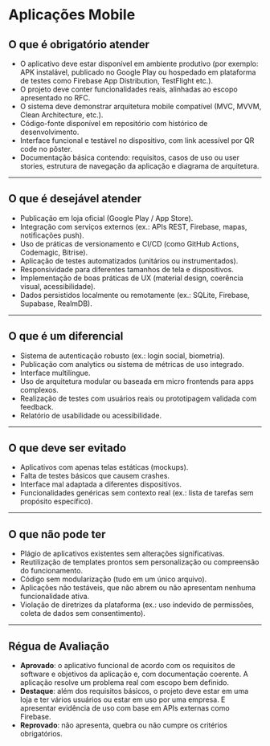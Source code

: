 # Aplicações Mobile

## O que é obrigatório atender
- O aplicativo deve estar disponível em ambiente produtivo (por exemplo: APK instalável, publicado no Google Play ou hospedado em plataforma de testes como Firebase App Distribution, TestFlight etc.).
- O projeto deve conter funcionalidades reais, alinhadas ao escopo apresentado no RFC.
- O sistema deve demonstrar arquitetura mobile compatível (MVC, MVVM, Clean Architecture, etc.).
- Código-fonte disponível em repositório com histórico de desenvolvimento.
- Interface funcional e testável no dispositivo, com link acessível por QR code no pôster.
- Documentação básica contendo: requisitos, casos de uso ou user stories, estrutura de navegação da aplicação e diagrama de arquitetura.

---

## O que é desejável atender
- Publicação em loja oficial (Google Play / App Store).
- Integração com serviços externos (ex.: APIs REST, Firebase, mapas, notificações push).
- Uso de práticas de versionamento e CI/CD (como GitHub Actions, Codemagic, Bitrise).
- Aplicação de testes automatizados (unitários ou instrumentados).
- Responsividade para diferentes tamanhos de tela e dispositivos.
- Implementação de boas práticas de UX (material design, coerência visual, acessibilidade).
- Dados persistidos localmente ou remotamente (ex.: SQLite, Firebase, Supabase, RealmDB).

---

## O que é um diferencial
- Sistema de autenticação robusto (ex.: login social, biometria).
- Publicação com analytics ou sistema de métricas de uso integrado.
- Interface multilíngue.
- Uso de arquitetura modular ou baseada em micro frontends para apps complexos.
- Realização de testes com usuários reais ou prototipagem validada com feedback.
- Relatório de usabilidade ou acessibilidade.

---

## O que deve ser evitado
- Aplicativos com apenas telas estáticas (mockups).
- Falta de testes básicos que causem crashes.
- Interface mal adaptada a diferentes dispositivos.
- Funcionalidades genéricas sem contexto real (ex.: lista de tarefas sem propósito específico).

---

## O que não pode ter
- Plágio de aplicativos existentes sem alterações significativas.
- Reutilização de templates prontos sem personalização ou compreensão do funcionamento.
- Código sem modularização (tudo em um único arquivo).
- Aplicações não testáveis, que não abrem ou não apresentam nenhuma funcionalidade ativa.
- Violação de diretrizes da plataforma (ex.: uso indevido de permissões, coleta de dados sem consentimento).

---

## Régua de Avaliação
- **Aprovado**: o aplicativo funcional de acordo com os requisitos de software e objetivos da aplicação e, com documentação coerente. A aplicação resolve um problema real com escopo bem definido.  
- **Destaque**: além dos requisitos básicos, o projeto deve estar em uma loja e ter vários usuários ou estar em uso por uma empresa. E apresentar evidência de uso com base em APIs externas como Firebase.  
- **Reprovado**: não apresenta, quebra ou não cumpre os critérios obrigatórios.
